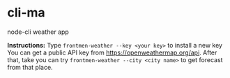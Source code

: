 # cli-ma
node-cli weather app

**Instructions:**
Type `frontmen-weather --key <your key>` to install a new key
You can get a public API key from https://openweathermap.org/api.
After that, take you can try `frontmen-weather --city <city name>` to get forecast from that place.
